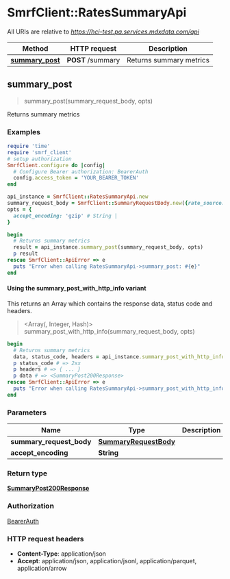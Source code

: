 # SmrfClient::RatesSummaryApi

All URIs are relative to *https://hci-test.pa.services.mdxdata.com/api*

| Method | HTTP request | Description |
| ------ | ------------ | ----------- |
| [**summary_post**](RatesSummaryApi.md#summary_post) | **POST** /summary | Returns summary metrics |


## summary_post

> <SummaryPost200Response> summary_post(summary_request_body, opts)

Returns summary metrics

### Examples

```ruby
require 'time'
require 'smrf_client'
# setup authorization
SmrfClient.configure do |config|
  # Configure Bearer authorization: BearerAuth
  config.access_token = 'YOUR_BEARER_TOKEN'
end

api_instance = SmrfClient::RatesSummaryApi.new
summary_request_body = SmrfClient::SummaryRequestBody.new({rate_source: SmrfClient::RateSourceRequest.new, billing_code: SmrfClient::BillingCodeAndType.new}) # SummaryRequestBody | 
opts = {
  accept_encoding: 'gzip' # String | 
}

begin
  # Returns summary metrics
  result = api_instance.summary_post(summary_request_body, opts)
  p result
rescue SmrfClient::ApiError => e
  puts "Error when calling RatesSummaryApi->summary_post: #{e}"
end
```

#### Using the summary_post_with_http_info variant

This returns an Array which contains the response data, status code and headers.

> <Array(<SummaryPost200Response>, Integer, Hash)> summary_post_with_http_info(summary_request_body, opts)

```ruby
begin
  # Returns summary metrics
  data, status_code, headers = api_instance.summary_post_with_http_info(summary_request_body, opts)
  p status_code # => 2xx
  p headers # => { ... }
  p data # => <SummaryPost200Response>
rescue SmrfClient::ApiError => e
  puts "Error when calling RatesSummaryApi->summary_post_with_http_info: #{e}"
end
```

### Parameters

| Name | Type | Description | Notes |
| ---- | ---- | ----------- | ----- |
| **summary_request_body** | [**SummaryRequestBody**](SummaryRequestBody.md) |  |  |
| **accept_encoding** | **String** |  | [optional] |

### Return type

[**SummaryPost200Response**](SummaryPost200Response.md)

### Authorization

[BearerAuth](../README.md#BearerAuth)

### HTTP request headers

- **Content-Type**: application/json
- **Accept**: application/json, application/jsonl, application/parquet, application/arrow

